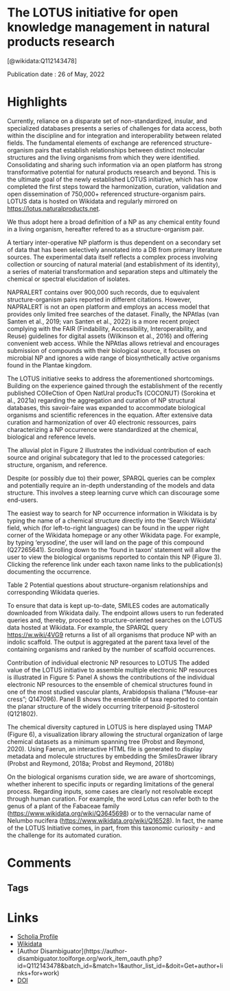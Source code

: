
The LOTUS initiative for open knowledge management in natural products research
===============================================================================
  
  [@wikidata:Q112143478]  
  
Publication date : 26 of May, 2022  

# Highlights

 Currently, reliance on a disparate set of non-standardized, insular, and specialized databases presents a series of challenges for data access, both within the discipline and for integration and interoperability between related fields. The fundamental elements of exchange are referenced structure-organism pairs that establish relationships between distinct molecular structures and the living organisms from which they were identified. Consolidating and sharing such information via an open platform has strong transformative potential for natural products research and beyond. This is the ultimate goal of the newly established LOTUS initiative, which has now completed the first steps toward the harmonization, curation, validation and open dissemination of 750,000+ referenced structure-organism pairs. LOTUS data is hosted on Wikidata and regularly mirrored on https://lotus.naturalproducts.net. 


We thus adopt here a broad definition of a NP as any chemical entity found in a living organism, hereafter refered to as a structure-organism pair. 

A tertiary inter-operative NP platform is thus dependent on a secondary set of data that has been selectively annotated into a DB from primary literature sources. The experimental data itself reflects a complex process involving collection or sourcing of natural material (and establishment of its identity), a series of material transformation and separation steps and ultimately the chemical or spectral elucidation of isolates. 


 NAPRALERT contains over 900,000 such records, due to equivalent structure-organism pairs reported in different citations. However, NAPRALERT is not an open platform and employs an access model that provides only limited free searches of the dataset. Finally, the NPAtlas (van Santen et al., 2019; van Santen et al., 2022) is a more recent project complying with the FAIR (Findability, Accessibility, Interoperability, and Reuse) guidelines for digital assets (Wilkinson et al., 2016) and offering convenient web access. While the NPAtlas allows retrieval and encourages submission of compounds with their biological source, it focuses on microbial NP and ignores a wide range of biosynthetically active organisms found in the Plantae kingdom.



The LOTUS initiative seeks to address the aforementioned shortcomings. Building on the experience gained through the establishment of the recently published COlleCtion of Open NatUral producTs (COCONUT) (Sorokina et al., 2021a) regarding the aggregation and curation of NP structural databases, this savoir-faire was expanded to accommodate biological organisms and scientific references in the equation. After extensive data curation and harmonization of over 40 electronic ressources, pairs characterizing a NP occurrence were standardized at the chemical, biological and reference levels. 

The alluvial plot in Figure 2 illustrates the individual contribution of each source and original subcategory that led to the processed categories: structure, organism, and reference.

Despite (or possibly due to) their power, SPARQL queries can be complex and potentially require an in-depth understanding of the models and data structure. This involves a steep learning curve which can discourage some end-users. 

The easiest way to search for NP occurrence information in Wikidata is by typing the name of a chemical structure directly into the ‘Search Wikidata’ field, which (for left-to-right languages) can be found in the upper right corner of the Wikidata homepage or any other Wikidata page. For example, by typing ‘erysodine’, the user will land on the page of this compound (Q27265641). Scrolling down to the ‘found in taxon’ statement will allow the user to view the biological organisms reported to contain this NP (Figure 3). Clicking the reference link under each taxon name links to the publication(s) documenting the occurrence.


Table 2
Potential questions about structure-organism relationships and corresponding Wikidata queries.

<!-- Interesting approaches to be used to display Wikidata information in the final PhD paper -->

 To ensure that data is kept up-to-date, SMILES codes are automatically downloaded from Wikidata daily. The endpoint allows users to run federated queries and, thereby, proceed to structure-oriented searches on the LOTUS data hosted at Wikidata. For example, the SPARQL query https://w.wiki/4VG9 returns a list of all organisms that produce NP with an indolic scaffold. The output is aggregated at the parent taxa level of the containing organisms and ranked by the number of scaffold occurrences.



Contribution of individual electronic NP resources to LOTUS
The added value of the LOTUS initiative to assemble multiple electronic NP resources is illustrated in Figure 5: Panel A shows the contributions of the individual electronic NP resources to the ensemble of chemical structures found in one of the most studied vascular plants, Arabidopsis thaliana (“Mouse-ear cress”; Q147096). Panel B shows the ensemble of taxa reported to contain the planar structure of the widely occurring triterpenoid β-sitosterol (Q121802).

The chemical diversity captured in LOTUS is here displayed using TMAP (Figure 6), a visualization library allowing the structural organization of large chemical datasets as a minimum spanning tree (Probst and Reymond, 2020). Using Faerun, an interactive HTML file is generated to display metadata and molecule structures by embedding the SmilesDrawer library (Probst and Reymond, 2018a; Probst and Reymond, 2018b)

On the biological organisms curation side, we are aware of shortcomings, whether inherent to specific inputs or regarding limitations of the general process. Regarding inputs, some cases are clearly not resolvable except through human curation. For example, the word Lotus can refer both to the genus of a plant of the Fabaceae family (https://www.wikidata.org/wiki/Q3645698) or to the vernacular name of Nelumbo nucifera (https://www.wikidata.org/wiki/Q16528). In fact, the name of the LOTUS Initiative comes, in part, from this taxonomic curiosity - and the challenge for its automated curation.
# Comments

## Tags

# Links
  
 * [Scholia Profile](https://scholia.toolforge.org/work/Q112143478)  
 * [Wikidata](https://www.wikidata.org/wiki/Q112143478)  
 * [Author Disambiguator](https://author-
disambiguator.toolforge.org/work_item_oauth.php?id=Q112143478&batch_id=&match=1&author_list_id=&doit=Get+author+links+for+work)  
 * [DOI](https://doi.org/10.7554/ELIFE.70780)  
